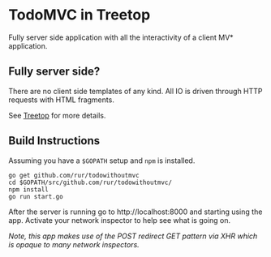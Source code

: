 # TodoMVC in Treetop

Fully server side application with all the interactivity of a client MV* application.

## Fully server side?

There are no client side templates of any kind. All IO is driven through HTTP requests with HTML fragments.

See [Treetop](https://github.com/rur/treetop) for more details.

## Build Instructions

Assuming you have a `$GOPATH` setup and `npm` is installed.

    go get github.com/rur/todowithoutmvc
    cd $GOPATH/src/github.com/rur/todowithoutmvc/
    npm install
    go run start.go

After the server is running go to http://localhost:8000 and starting using the app. Activate your network inspector to help see what is going on.

_Note, this app makes use of the POST redirect GET pattern via XHR which is opaque to many network inspectors._
